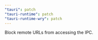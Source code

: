 ```yaml
---
"tauri": patch
"tauri-runtime": patch
"tauri-runtime-wry": patch
---
```


Block remote URLs from accessing the IPC.
